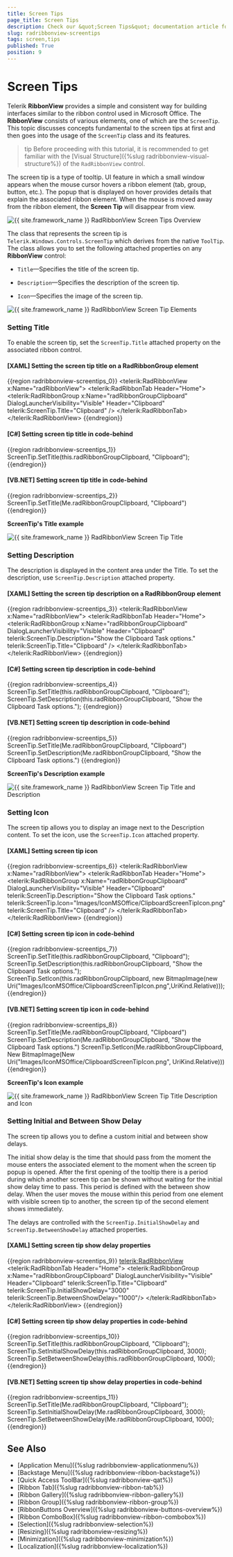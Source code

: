 ```yaml
---
title: Screen Tips
page_title: Screen Tips
description: Check our &quot;Screen Tips&quot; documentation article for the RadRibbonView {{ site.framework_name }} control.
slug: radribbonview-screentips
tags: screen,tips
published: True
position: 9
---
```


# Screen Tips

Telerik __RibbonView__ provides a simple and consistent way for building interfaces similar to the ribbon control used in Microsoft Office. The __RibbonView__ consists of various elements, one of which are the `ScreenTip`. This topic discusses concepts fundamental to the screen tips at first and then goes into the usage of the `ScreenTip` class and its features.			

>tip Before proceeding with this tutorial, it is recommended to get familiar with the [Visual Structure]({%slug radribbonview-visual-structure%}) of the `RadRibbonView` control.			

The screen tip is a type of tooltip. UI feature in which a small window appears when the mouse cursor hovers a ribbon element (tab, group, button, etc.). The popup that is displayed on hover provides details that explain the associated ribbon element. When the mouse is moved away from the ribbon element, the __Screen Tip__ will disappear from view.

![{{ site.framework_name }} RadRibbonView Screen Tips Overview](images/RadRibbonView_ScreenTip_Overview.png)

The class that represents the screen tip is `Telerik.Windows.Controls.ScreenTip` which derives from the native `ToolTip`. The class allows you to set the following attached properties on any __RibbonView__ control:

* `Title`&mdash;Specifies the title of the screen tip.

* `Description`&mdash;Specifies the description of the screen tip.

* `Icon`&mdash;Specifies the image of the screen tip.

![{{ site.framework_name }} RadRibbonView Screen Tip Elements](images/RadRibbonView_ScreenTip_Elements.png)

### Setting Title

To enable the screen tip, set the `ScreenTip.Title` attached property on the associated ribbon control.

#### __[XAML] Setting the screen tip title on a RadRibbonGroup element__
{{region radribbonview-screentips_0}}
	<telerik:RadRibbonView x:Name="radRibbonView">
	    <telerik:RadRibbonTab Header="Home">
	        <telerik:RadRibbonGroup x:Name="radRibbonGroupClipboard" 
	                                DialogLauncherVisibility="Visible"
	                                Header="Clipboard"
	                                telerik:ScreenTip.Title="Clipboard" />
	    </telerik:RadRibbonTab>
	</telerik:RadRibbonView>
{{endregion}}

#### __[C#] Setting screen tip title in code-behind__
{{region radribbonview-screentips_1}}
	ScreenTip.SetTitle(this.radRibbonGroupClipboard, "Clipboard");
{{endregion}}

#### __[VB.NET] Setting screen tip title in code-behind__
{{region radribbonview-screentips_2}}
	ScreenTip.SetTitle(Me.radRibbonGroupClipboard, "Clipboard")
{{endregion}}

__ScreenTip's Title example__  

![{{ site.framework_name }} RadRibbonView Screen Tip Title](images/RadRibbonView_ScreenTip_Title.png)

### Setting Description

The description is displayed in the content area under the Title. To set the description, use `ScreenTip.Description` attached property.

#### __[XAML] Setting the screen tip description on a RadRibbonGroup element__
{{region radribbonview-screentips_3}}
	<telerik:RadRibbonView x:Name="radRibbonView">
	    <telerik:RadRibbonTab Header="Home">
	        <telerik:RadRibbonGroup x:Name="radRibbonGroupClipboard" 
	                                DialogLauncherVisibility="Visible"
	                                Header="Clipboard"
	                                telerik:ScreenTip.Description="Show the Clipboard Task options."
	                                telerik:ScreenTip.Title="Clipboard" />
	    </telerik:RadRibbonTab>
	</telerik:RadRibbonView>
{{endregion}}

#### __[C#] Setting screen tip description in code-behind__
{{region radribbonview-screentips_4}}
	ScreenTip.SetTitle(this.radRibbonGroupClipboard, "Clipboard");
	ScreenTip.SetDescription(this.radRibbonGroupClipboard, "Show the Clipboard Task options.");
{{endregion}}

#### __[VB.NET] Setting screen tip description in code-behind__
{{region radribbonview-screentips_5}}
	ScreenTip.SetTitle(Me.radRibbonGroupClipboard, "Clipboard")
	ScreenTip.SetDescription(Me.radRibbonGroupClipboard, "Show the Clipboard Task options.")
{{endregion}}

__ScreenTip's Description example__  

![{{ site.framework_name }} RadRibbonView Screen Tip Title and Description](images/RadRibbonView_ScreenTip_Decription.png)

### Setting Icon

The screen tip allows you to display an image next to the Description content. To set the icon, use the `ScreenTip.Icon` attached property.

#### __[XAML] Setting screen tip icon__
{{region radribbonview-screentips_6}}
	<telerik:RadRibbonView x:Name="radRibbonView">
	    <telerik:RadRibbonTab Header="Home">
	        <telerik:RadRibbonGroup x:Name="radRibbonGroupClipboard" 
	                                DialogLauncherVisibility="Visible"
	                                Header="Clipboard"
	                                telerik:ScreenTip.Description="Show the Clipboard Task options."
	                                telerik:ScreenTip.Icon="Images/IconMSOffice/ClipboardScreenTipIcon.png"
	                                telerik:ScreenTip.Title="Clipboard" />
	    </telerik:RadRibbonTab>
	</telerik:RadRibbonView>
{{endregion}}

#### __[C#] Setting screen tip icon in code-behind__
{{region radribbonview-screentips_7}}
	ScreenTip.SetTitle(this.radRibbonGroupClipboard, "Clipboard");
	ScreenTip.SetDescription(this.radRibbonGroupClipboard, "Show the Clipboard Task options.");
	ScreenTip.SetIcon(this.radRibbonGroupClipboard, new BitmapImage(new Uri("Images/IconMSOffice/ClipboardScreenTipIcon.png",UriKind.Relative)));
{{endregion}}

#### __[VB.NET] Setting screen tip icon in code-behind__
{{region radribbonview-screentips_8}}
	ScreenTip.SetTitle(Me.radRibbonGroupClipboard, "Clipboard")
	ScreenTip.SetDescription(Me.radRibbonGroupClipboard, "Show the Clipboard Task options.")
	ScreenTip.SetIcon(Me.radRibbonGroupClipboard, New BitmapImage(New Uri("Images/IconMSOffice/ClipboardScreenTipIcon.png", UriKind.Relative)))
{{endregion}}

__ScreenTip's Icon example__  

![{{ site.framework_name }} RadRibbonView Screen Tip Title Description and Icon](images/RadRibbonView_ScreenTip_Icon.png)

### Setting Initial and Between Show Delay

The screen tip allows you to define a custom initial and between show delays.

The initial show delay is the time that should pass from the moment the mouse enters the associated element to the moment when the screen tip popup is opened. After the first opening of the tooltip there is a period during which another screen tip can be shown without waiting for the initial show delay time to pass. This period is defined with the between show delay. When the user moves the mouse within this period from one element with visible screen tip to another, the screen tip of the second element shows immediately.

The delays are controlled with the `ScreenTip.InitialShowDelay` and `ScreenTip.BetweenShowDelay` attached properties.

#### __[XAML] Setting screen tip show delay properties__
{{region radribbonview-screentips_9}}
	<telerik:RadRibbonView>
	    <telerik:RadRibbonTab Header="Home">
	        <telerik:RadRibbonGroup x:Name="radRibbonGroupClipboard" 
	                                DialogLauncherVisibility="Visible"
	                                Header="Clipboard"
	                                telerik:ScreenTip.Title="Clipboard"
	                                telerik:ScreenTip.InitialShowDelay="3000"
	                                telerik:ScreenTip.BetweenShowDelay="1000"/>
	    </telerik:RadRibbonTab>
	</telerik:RadRibbonView>
{{endregion}}

#### __[C#] Setting screen tip show delay properties in code-behind__
{{region radribbonview-screentips_10}}
	ScreenTip.SetTitle(this.radRibbonGroupClipboard, "Clipboard");
	ScreenTip.SetInitialShowDelay(this.radRibbonGroupClipboard, 3000);
	ScreenTip.SetBetweenShowDelay(this.radRibbonGroupClipboard, 1000);
{{endregion}}

#### __[VB.NET] Setting screen tip show delay properties in code-behind__
{{region radribbonview-screentips_11}}
	ScreenTip.SetTitle(Me.radRibbonGroupClipboard, "Clipboard");
	ScreenTip.SetInitialShowDelay(Me.radRibbonGroupClipboard, 3000);
	ScreenTip.SetBetweenShowDelay(Me.radRibbonGroupClipboard, 1000);
{{endregion}}

## See Also  
* [Application Menu]({%slug radribbonview-applicationmenu%})
* [Backstage Menu]({%slug radribbonview-ribbon-backstage%})
* [Quick Access ToolBar]({%slug radribbonview-qat%})
* [Ribbon Tab]({%slug radribbonview-ribbon-tab%})
* [Ribbon Gallery]({%slug radribbonview-ribbon-gallery%})
* [Ribbon Group]({%slug radribbonview-ribbon-group%})
* [RibbonButtons Overview]({%slug radribbonview-buttons-overview%})
* [Ribbon ComboBox]({%slug radribbonview-ribbon-combobox%})
* [Selection]({%slug radribbonview-selection%})
* [Resizing]({%slug radribbonview-resizing%})
* [Minimization]({%slug radribbonview-minimization%})
* [Localization]({%slug radribbonview-localization%})
